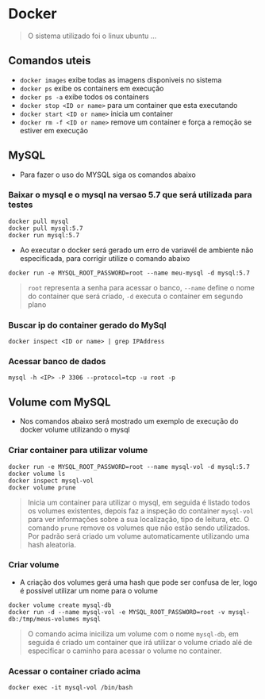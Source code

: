 # Docker

> O sistema utilizado foi o linux ubuntu ...

## Comandos uteis

- `docker images` exibe todas as imagens disponiveis no sistema
- `docker ps` exibe os containers em execução
- `docker ps -a` exibe todos os containers
- `docker stop <ID or name>` para um container que esta executando
- `docker start <ID or name>` inicia um container
- `docker rm -f <ID or name>` remove um container e força a remoção se estiver em execução

## MySQL

- Para fazer o uso do MYSQL siga os comandos abaixo

### Baixar o mysql e o mysql na versao 5.7 que será utilizada para testes

```
docker pull mysql
docker pull mysql:5.7
docker run mysql:5.7
```

- Ao executar o docker será gerado um erro de variavél de ambiente não especificada, para corrigir utilize o comando abaixo

```
docker run -e MYSQL_ROOT_PASSWORD=root --name meu-mysql -d mysql:5.7
```

> `root` representa a senha para acessar o banco, `--name` define o nome do container que será criado, `-d` executa o container em segundo plano

### Buscar ip do container gerado do MySql

```
docker inspect <ID or name> | grep IPAddress
```

### Acessar banco de dados

```
mysql -h <IP> -P 3306 --protocol=tcp -u root -p
```

## Volume com MySQL

- Nos comandos abaixo será mostrado um exemplo de execução do docker volume utilizando o mysql

### Criar container para utilizar volume

```
docker run -e MYSQL_ROOT_PASSWORD=root --name mysql-vol -d mysql:5.7
docker volume ls
docker inspect mysql-vol
docker volume prune
```

> Inicia um container para utilizar o mysql, em seguida é listado todos os volumes existentes, depois faz a inspeção do container `mysql-vol` para ver informações sobre a sua localização, tipo de leitura, etc. O comando `prune` remove os volumes que não estão sendo utilizados. Por padrão será criado um volume automaticamente utilizando uma hash aleatoria.

### Criar volume

- A criação dos volumes gerá uma hash que pode ser confusa de ler, logo é possivel utilizar um nome para o volume

```
docker volume create mysql-db
docker run -d --name mysql-vol -e MYSQL_ROOT_PASSWORD=root -v mysql-db:/tmp/meus-volumes mysql
```

> O comando acima iniciliza um volume com o nome `mysql-db`, em seguida é criado um container que irá utilizar o volume criado alé de especificar o caminho para acessar o volume no container.

### Acessar o container criado acima

```
docker exec -it mysql-vol /bin/bash
```
